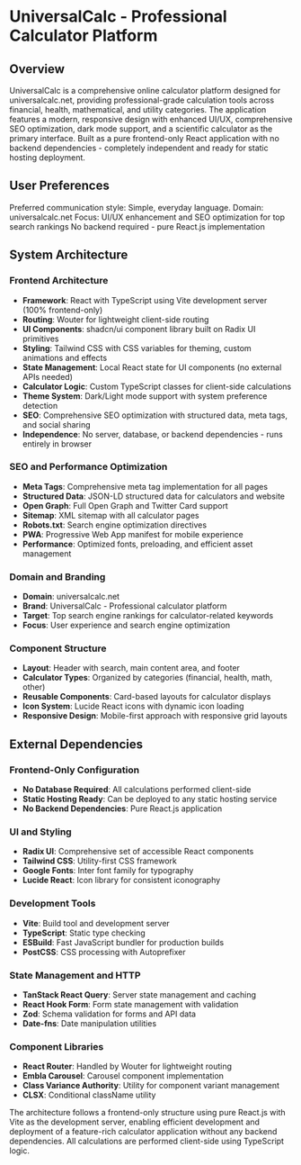 # UniversalCalc - Professional Calculator Platform

## Overview

UniversalCalc is a comprehensive online calculator platform designed for universalcalc.net, providing professional-grade calculation tools across financial, health, mathematical, and utility categories. The application features a modern, responsive design with enhanced UI/UX, comprehensive SEO optimization, dark mode support, and a scientific calculator as the primary interface. Built as a pure frontend-only React application with no backend dependencies - completely independent and ready for static hosting deployment.

## User Preferences

Preferred communication style: Simple, everyday language.
Domain: universalcalc.net
Focus: UI/UX enhancement and SEO optimization for top search rankings
No backend required - pure React.js implementation

## System Architecture

### Frontend Architecture
- **Framework**: React with TypeScript using Vite development server (100% frontend-only)
- **Routing**: Wouter for lightweight client-side routing
- **UI Components**: shadcn/ui component library built on Radix UI primitives
- **Styling**: Tailwind CSS with CSS variables for theming, custom animations and effects
- **State Management**: Local React state for UI components (no external APIs needed)
- **Calculator Logic**: Custom TypeScript classes for client-side calculations
- **Theme System**: Dark/Light mode support with system preference detection
- **SEO**: Comprehensive SEO optimization with structured data, meta tags, and social sharing
- **Independence**: No server, database, or backend dependencies - runs entirely in browser

### SEO and Performance Optimization
- **Meta Tags**: Comprehensive meta tag implementation for all pages
- **Structured Data**: JSON-LD structured data for calculators and website
- **Open Graph**: Full Open Graph and Twitter Card support
- **Sitemap**: XML sitemap with all calculator pages
- **Robots.txt**: Search engine optimization directives
- **PWA**: Progressive Web App manifest for mobile experience
- **Performance**: Optimized fonts, preloading, and efficient asset management

### Domain and Branding
- **Domain**: universalcalc.net
- **Brand**: UniversalCalc - Professional calculator platform
- **Target**: Top search engine rankings for calculator-related keywords
- **Focus**: User experience and search engine optimization

### Component Structure
- **Layout**: Header with search, main content area, and footer
- **Calculator Types**: Organized by categories (financial, health, math, other)
- **Reusable Components**: Card-based layouts for calculator displays
- **Icon System**: Lucide React icons with dynamic icon loading
- **Responsive Design**: Mobile-first approach with responsive grid layouts

## External Dependencies

### Frontend-Only Configuration
- **No Database Required**: All calculations performed client-side
- **Static Hosting Ready**: Can be deployed to any static hosting service
- **No Backend Dependencies**: Pure React.js application

### UI and Styling
- **Radix UI**: Comprehensive set of accessible React components
- **Tailwind CSS**: Utility-first CSS framework
- **Google Fonts**: Inter font family for typography
- **Lucide React**: Icon library for consistent iconography

### Development Tools
- **Vite**: Build tool and development server
- **TypeScript**: Static type checking
- **ESBuild**: Fast JavaScript bundler for production builds
- **PostCSS**: CSS processing with Autoprefixer

### State Management and HTTP
- **TanStack React Query**: Server state management and caching
- **React Hook Form**: Form state management with validation
- **Zod**: Schema validation for forms and API data
- **Date-fns**: Date manipulation utilities

### Component Libraries
- **React Router**: Handled by Wouter for lightweight routing
- **Embla Carousel**: Carousel component implementation
- **Class Variance Authority**: Utility for component variant management
- **CLSX**: Conditional className utility

The architecture follows a frontend-only structure using pure React.js with Vite as the development server, enabling efficient development and deployment of a feature-rich calculator application without any backend dependencies. All calculations are performed client-side using TypeScript logic.